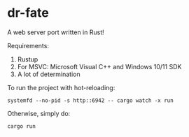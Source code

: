 # dr-fate
A web server port written in Rust!

Requirements:
1. Rustup
2. For MSVC: Microsoft Visual C++ and Windows 10/11 SDK
3. A lot of determination

To run the project with hot-reloading:

```
systemfd --no-pid -s http::6942 -- cargo watch -x run
```

Otherwise, simply do:

```
cargo run
```